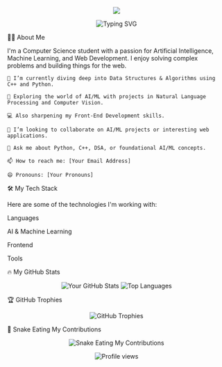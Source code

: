 <p align="center">
<img src="https://www.google.com/search?q=https://capsule-render.vercel.app/api%3Ftype%3Dwaving%26color%3Dauto%26height%3D250%26section%3Dheader%26text%3DHi%2520There!%2520I%27m%2520[Your%20Name]&fontSize=50&animation=fadeIn&fontAlignY=38&descAlignY=51&descAlign=62" />
</p>

<p align="center">
<img src="https://www.google.com/search?q=https://readme-typing-svg.herokuapp.com%3Ffont%3DFira%2BCode%26size%3D25%26pause%3D1000%26color%3D3399FF%26width%3D435%26lines%3DComputer%2BScience%2BStudent%3BAI%2B%2526%2BML%2BEnthusiast%3BAspiring%2BWeb%2BDeveloper%3BProblem%2BSolver" alt="Typing SVG" />
</p>
👨‍💻 About Me

I'm a Computer Science student with a passion for Artificial Intelligence, Machine Learning, and Web Development. I enjoy solving complex problems and building things for the web.

    🌱 I’m currently diving deep into Data Structures & Algorithms using C++ and Python.

    🤖 Exploring the world of AI/ML with projects in Natural Language Processing and Computer Vision.

    💻 Also sharpening my Front-End Development skills.

    👯 I’m looking to collaborate on AI/ML projects or interesting web applications.

    💬 Ask me about Python, C++, DSA, or foundational AI/ML concepts.

    📫 How to reach me: [Your Email Address]

    😄 Pronouns: [Your Pronouns]

🛠️ My Tech Stack

Here are some of the technologies I'm working with:

Languages
	

AI & Machine Learning
	

Frontend
	

Tools


	


	


	



	


	


	



	


	


	


🔥 My GitHub Stats

<p align="center">
<img src="https://www.google.com/search?q=https://github-readme-stats.vercel.app/api%3Fusername%3Dyour-github-username%26show_icons%3Dtrue%26theme%3Dradical" alt="Your GitHub Stats" />
<img src="https://www.google.com/search?q=https://github-readme-stats.vercel.app/api/top-langs/%3Fusername%3Dyour-github-username%26layout%3Dcompact%26theme%3Dradical" alt="Top Languages" />
</p>
🏆 GitHub Trophies

<p align="center">
<img src="https://www.google.com/search?q=https://github-profile-trophy.vercel.app/%3Fusername%3Dyour-github-username%26theme%3Dradical%26no-frame%3Dtrue%26no-bg%3Dtrue%26margin-w%3D4" alt="GitHub Trophies" />
</p>
🐍 Snake Eating My Contributions

<p align="center">
<img src="https://www.google.com/search?q=https://github.com/your-github-username/your-github-username/raw/output/github-contribution-grid-snake.svg" alt="Snake Eating My Contributions" />
</p>

<p align="center">
<img src="https://www.google.com/search?q=https://komarev.com/ghpvc/%3Fusername%3Dyour-github-username%26label%3DProfile%2520views%26color%3D0e75b6%26style%3Dflat" alt="Profile views" />
</p>
